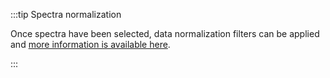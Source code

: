 :::tip Spectra normalization

Once spectra have been selected, data normalization filters can be applied and [more information is available here](/eln/uuid/ml-spectra-normalization).

:::
